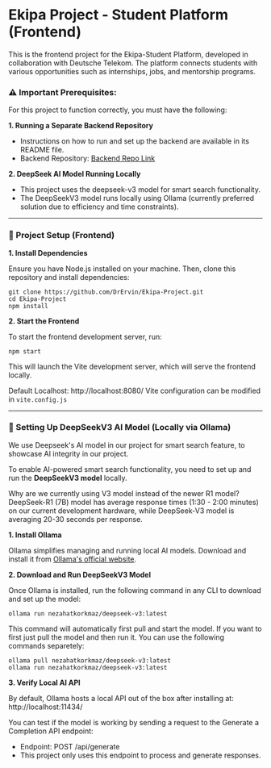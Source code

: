 # Ekipa Project - Student Platform (Frontend)

This is the frontend project for the Ekipa-Student Platform, developed in collaboration with Deutsche Telekom. The platform connects students with various opportunities such as internships, jobs, and mentorship programs.

### ⚠️ Important Prerequisites:

For this project to function correctly, you must have the following:

**1. Running a Separate Backend Repository**

- Instructions on how to run and set up the backend are available in its README file.
- Backend Repository: [Backend Repo Link](https://github.com/DrErvin/Student_platform_server.git)

**2. DeepSeek AI Model Running Locally**

- This project uses the deepseek-v3 model for smart search functionality.
- The DeepSeekV3 model runs locally using Ollama (currently preferred solution due to efficiency and time constraints).

---

### 🔧 Project Setup (Frontend)

**1. Install Dependencies**

Ensure you have Node.js installed on your machine. Then, clone this repository and install dependencies:

```
git clone https://github.com/DrErvin/Ekipa-Project.git
cd Ekipa-Project
npm install
```

**2. Start the Frontend**

To start the frontend development server, run:

```
npm start
```

This will launch the Vite development server, which will serve the frontend locally.

Default Localhost: http://localhost:8080/
Vite configuration can be modified in `vite.config.js`

---

### 🧠 Setting Up DeepSeekV3 AI Model (Locally via Ollama)

We use Deepseek's AI model in our project for smart search feature, to showcase AI integrity in our project.

To enable AI-powered smart search functionality, you need to set up and run the **DeepSeekV3 model** locally.

Why are we currently using V3 model instead of the newer R1 model? DeepSeek-R1 (7B) model has average response times (1:30 - 2:00 minutes) on our current development hardware, while DeepSeek-V3 model is averaging 20-30 seconds per response.

**1. Install Ollama**

Ollama simplifies managing and running local AI models. Download and install it from [Ollama's official website](https://ollama.com/).

**2. Download and Run DeepSeekV3 Model**

Once Ollama is installed, run the following command in any CLI to download and set up the model:

```
ollama run nezahatkorkmaz/deepseek-v3:latest
```

This command will automatically first pull and start the model. If you want to first just pull the model and then run it. You can use the following commands separetely:

```
ollama pull nezahatkorkmaz/deepseek-v3:latest
ollama run nezahatkorkmaz/deepseek-v3:latest
```

**3. Verify Local AI API**

By default, Ollama hosts a local API out of the box after installing at: http://localhost:11434/

You can test if the model is working by sending a request to the Generate a Completion API endpoint:

- Endpoint: POST /api/generate
- This project only uses this endpoint to process and generate responses.
